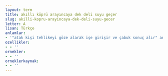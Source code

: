 ```yaml
---
layout: term
title: akıllı köprü arayıncaya dek deli suyu geçer
slug: akilli-kopru-arayincaya-dek-deli-suyu-gecer
letter: A
lisan: Türkçe
anlamlar:
- '"atak kişi tehlikeyi göze alarak işe girişir ve çabuk sonuç alır" anlamında kullanılan bir söz'
ozellikler:
- - ''
ornekler:
- - ''
orneklerkaynak:
- - ''
---
```

